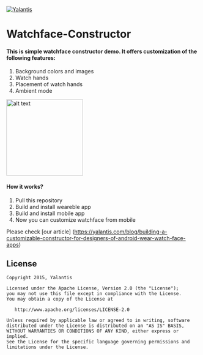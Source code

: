 [![Yalantis](https://github.com/Yalantis/Watchface-Constructor/blob/master/badge.png)](https://yalantis.com/?utm_source=github)

# Watchface-Constructor

#### This is simple watchface constructor demo. It offers customization of the following features:

1. Background colors and images
2. Watch hands 
3. Placement of watch hands   
4. Ambient mode 

<img src="https://github.com/Yalantis/Watchface-Constructor/blob/master/app_watch_dribbble.gif" alt="alt text" style="width:200;height:200">

#### How it works?

1. Pull this repository
2. Build and install weareble app
3. Build and install mobile app
4. Now you can customize watchface from mobile

Please check [our article] 
(https://yalantis.com/blog/building-a-customizable-constructor-for-designers-of-android-wear-watch-face-apps)


## License

    Copyright 2015, Yalantis

    Licensed under the Apache License, Version 2.0 (the "License");
    you may not use this file except in compliance with the License.
    You may obtain a copy of the License at

       http://www.apache.org/licenses/LICENSE-2.0

    Unless required by applicable law or agreed to in writing, software
    distributed under the License is distributed on an "AS IS" BASIS,
    WITHOUT WARRANTIES OR CONDITIONS OF ANY KIND, either express or implied.
    See the License for the specific language governing permissions and
    limitations under the License.
